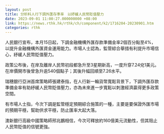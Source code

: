 ```yaml
---
layout: post
title: 分析料人行下調外匯存準率　以紓緩人民幣貶值壓力
date: 2023-09-01 11:00:27.000000000 +08:00
link: https://news.rthk.hk/rthk/ch/component/k2/1716204-20230901.htm
categories: rthk
---
```


人民銀行宣布，本月15日起，下調金融機構外匯存款準備金率2個百分點至4%，以提升金融機構外匯資金運用能力。市場人士認為，監管綜合舉措有利提升市場信心，紓緩人民幣貶值壓力。

政策公布後，在岸及離岸人民幣初段都急升至3星期新高，一度升穿7.24兌1美元。在岸價開市後曾急升逾540個點子；其後升幅回順至7.26水平。

瑞穗銀行亞洲首席策略師張建泰指，在人行新一輪貨幣寬鬆背景下，下調外匯存款準備金率有助紓緩人民幣貶值壓力，亦為未來進一步寬鬆以刺激經濟贏得更多政策空間。

有市場人士指，今次下調是監管穩定預期綜合施策的一種，主要是要保證外匯市場的預期平穩，幫助供求平穩，防止匯率大起大落。

澳新銀行高級中國策略師邢兆鵬相信，今次可釋放約160億美元流動性，但其阻止人民幣貶值的信號更強。
